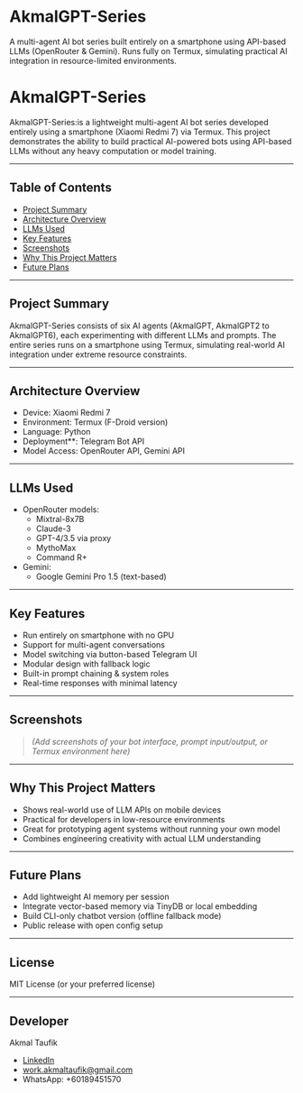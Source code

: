 # AkmalGPT-Series
A multi-agent AI bot series built entirely on a smartphone using API-based LLMs (OpenRouter &amp; Gemini). Runs fully on Termux, simulating practical AI integration in resource-limited environments.
# AkmalGPT-Series

AkmalGPT-Series:is a lightweight multi-agent AI bot series developed entirely using a smartphone (Xiaomi Redmi 7) via Termux. This project demonstrates the ability to build practical AI-powered bots using API-based LLMs without any heavy computation or model training.

---

## Table of Contents
- [Project Summary](#project-summary)
- [Architecture Overview](#architecture-overview)
- [LLMs Used](#llms-used)
- [Key Features](#key-features)
- [Screenshots](#screenshots)
- [Why This Project Matters](#why-this-project-matters)
- [Future Plans](#future-plans)

---

## Project Summary

AkmalGPT-Series consists of six AI agents (AkmalGPT, AkmalGPT2 to AkmalGPT6), each experimenting with different LLMs and prompts. The entire series runs on a smartphone using Termux, simulating real-world AI integration under extreme resource constraints.

---

## Architecture Overview
- Device: Xiaomi Redmi 7
- Environment: Termux (F-Droid version)
- Language: Python
- Deployment**: Telegram Bot API
- Model Access: OpenRouter API, Gemini API

---

## LLMs Used

- OpenRouter models:
  - Mixtral-8x7B
  - Claude-3
  - GPT-4/3.5 via proxy
  - MythoMax
  - Command R+
- Gemini:
  - Google Gemini Pro 1.5 (text-based)

---

## Key Features

- Run entirely on smartphone with no GPU
- Support for multi-agent conversations
- Model switching via button-based Telegram UI
- Modular design with fallback logic
- Built-in prompt chaining & system roles
- Real-time responses with minimal latency

---

## Screenshots

> *(Add screenshots of your bot interface, prompt input/output, or Termux environment here)*

---

## Why This Project Matters

- Shows real-world use of LLM APIs on mobile devices
- Practical for developers in low-resource environments
- Great for prototyping agent systems without running your own model
- Combines engineering creativity with actual LLM understanding

---

## Future Plans

- Add lightweight AI memory per session
- Integrate vector-based memory via TinyDB or local embedding
- Build CLI-only chatbot version (offline fallback mode)
- Public release with open config setup

---

## License

MIT License (or your preferred license)

---

## Developer

Akmal Taufik
- [LinkedIn](https://www.linkedin.com/in/akmaltaufik)  
- work.akmaltaufik@gmail.com  
- WhatsApp: +60189451570
